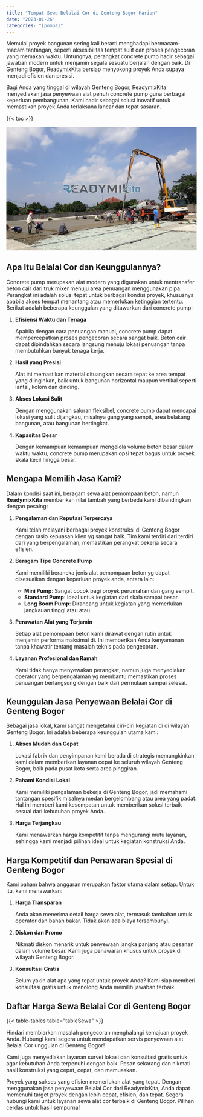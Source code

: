 ```yaml
---
title: "Tempat Sewa Belalai Cor di Genteng Bogor Harian"
date: "2023-01-26"
categories: "[pompa]"
---
```


Memulai proyek bangunan sering kali berarti menghadapi bermacam-macam tantangan, seperti aksesibilitas tempat sulit dan proses pengecoran yang memakan waktu. Untungnya, perangkat concrete pump hadir sebagai jawaban modern untuk menjamin segala sesuatu berjalan dengan baik. Di Genteng Bogor, ReadymixKita bersiap menyokong proyek Anda supaya menjadi efisien dan presisi.

Bagi Anda yang tinggal di wilayah Genteng Bogor, ReadymixKita menyediakan jasa penyewaan alat penuh concrete pump guna berbagai keperluan pembangunan. Kami hadir sebagai solusi inovatif untuk memastikan proyek Anda terlaksana lancar dan tepat sasaran.

{{< toc >}}

![Tempat Sewa Belalai Cor di Genteng Bogor Harian](/images/pompa/sewa-pompa-11.jpg)

## Apa Itu Belalai Cor dan Keunggulannya?

Concrete pump merupakan alat modern yang digunakan untuk mentransfer beton cair dari truk mixer menuju area penuangan menggunakan pipa. Perangkat ini adalah solusi tepat untuk berbagai kondisi proyek, khususnya apabila akses tempat menantang atau memerlukan ketinggian tertentu. Berikut adalah beberapa keunggulan yang ditawarkan dari concrete pump:

1. **Efisiensi Waktu dan Tenaga**

   Apabila dengan cara penuangan manual, concrete pump dapat mempercepatkan proses pengecoran secara sangat baik. Beton cair dapat dipindahkan secara langsung menuju lokasi penuangan tanpa membutuhkan banyak tenaga kerja.

2. **Hasil yang Presisi**

   Alat ini memastikan material dituangkan secara tepat ke area tempat yang diinginkan, baik untuk bangunan horizontal maupun vertikal seperti lantai, kolom dan dinding.

3. **Akses Lokasi Sulit**

   Dengan menggunakan saluran fleksibel, concrete pump dapat mencapai lokasi yang sulit dijangkau, misalnya gang yang sempit, area belakang bangunan, atau bangunan bertingkat.

4. **Kapasitas Besar**

   Dengan kemampuan kemampuan mengelola volume beton besar dalam waktu waktu, concrete pump merupakan opsi tepat bagus untuk proyek skala kecil hingga besar.

## Mengapa Memilih Jasa Kami?

Dalam kondisi saat ini, beragam sewa alat pemompaan beton, namun **ReadymixKita** memberikan nilai tambah yang berbeda kami dibandingkan dengan pesaing:

1. **Pengalaman dan Reputasi Terpercaya**

   Kami telah melayani berbagai proyek konstruksi di Genteng Bogor dengan rasio kepuasan klien yg sangat baik. Tim kami terdiri dari terdiri dari yang berpengalaman, memastikan perangkat bekerja secara efisien.

2. **Beragam Tipe Concrete Pump**

   Kami memiliki beraneka jenis alat pemompaan beton yg dapat disesuaikan dengan keperluan proyek anda, antara lain:
   - **Mini Pump**: Sangat cocok bagi proyek perumahan dan gang sempit.
   - **Standard Pump**: Ideal untuk kegiatan dari skala sampai besar.
   - **Long Boom Pump**: Dirancang untuk kegiatan yang memerlukan jangkauan tinggi atau atau.

3. **Perawatan Alat yang Terjamin**

   Setiap alat pemompaan beton kami dirawat dengan rutin untuk menjamin performa maksimal di. Ini memberikan Anda kenyamanan tanpa khawatir tentang masalah teknis pada pengecoran.

4. **Layanan Profesional dan Ramah**

   Kami tidak hanya menyewakan perangkat, namun juga menyediakan operator yang berpengalaman yg membantu memastikan proses penuangan berlangsung dengan baik dari permulaan sampai selesai.

## Keunggulan Jasa Penyewaan Belalai Cor di Genteng Bogor

Sebagai jasa lokal, kami sangat mengetahui ciri-ciri kegiatan di di wilayah Genteng Bogor. Ini adalah beberapa keunggulan utama kami:

1. **Akses Mudah dan Cepat**

   Lokasi fabrik dan penyimpanan kami berada di strategis memungkinkan kami dalam memberikan layanan cepat ke seluruh wilayah Genteng Bogor, baik pada pusat kota serta area pinggiran.

2. **Pahami Kondisi Lokal**

   Kami memiliki pengalaman bekerja di Genteng Bogor, jadi memahami tantangan spesifik misalnya medan bergelombang atau area yang padat. Hal ini memberi kami kesempatan untuk memberikan solusi terbaik sesuai dari kebutuhan proyek Anda.

3. **Harga Terjangkau**

   Kami menawarkan harga kompetitif tanpa mengurangi mutu layanan, sehingga kami menjadi pilihan ideal untuk kegiatan konstruksi Anda.

## Harga Kompetitif dan Penawaran Spesial di Genteng Bogor

Kami paham bahwa anggaran merupakan faktor utama dalam setiap. Untuk itu, kami menawarkan:

1. **Harga Transparan**

   Anda akan menerima detail harga sewa alat, termasuk tambahan untuk operator dan bahan bakar. Tidak akan ada biaya tersembunyi.

2. **Diskon dan Promo**

   Nikmati diskon menarik untuk penyewaan jangka panjang atau pesanan dalam volume besar. Kami juga penawaran khusus untuk proyek di wilayah Genteng Bogor.

3. **Konsultasi Gratis**

   Belum yakin alat apa yang tepat untuk proyek Anda? Kami siap memberi konsultasi gratis untuk menolong Anda memilih jawaban terbaik.

## Daftar Harga Sewa Belalai Cor di Genteng Bogor

{{< table-tables table="tableSewa" >}}

Hindari membiarkan masalah pengecoran menghalangi kemajuan proyek Anda. Hubungi kami segera untuk mendapatkan servis penyewaan alat Belalai Cor unggulan di Genteng Bogor!

Kami juga menyediakan layanan survei lokasi dan konsultasi gratis untuk agar kebutuhan Anda terpenuhi dengan baik. Pesan sekarang dan nikmati hasil konstruksi yang cepat, cepat, dan memuaskan.

Proyek yang sukses yang efisien memerlukan alat yang tepat. Dengan menggunakan jasa penyewaan Belalai Cor dari ReadymixKita, Anda dapat memenuhi target proyek dengan lebih cepat, efisien, dan tepat. Segera hubungi kami untuk layanan sewa alat cor terbaik di Genteng Bogor. Pilihan cerdas untuk hasil sempurna!
